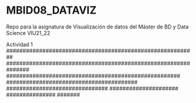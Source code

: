 # MBID08_DATAVIZ
Repo para la asignatura de Visualización de datos del Máster de BD y Data Science VIU21_22

Actividad 1 ##########################################################
###############################################################
#####################################################
########################################
###############################
#####################
###############
#######
#
